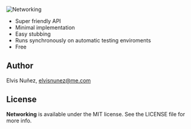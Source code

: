 ![Networking](https://raw.githubusercontent.com/3lvis/Networking/master/Images/cover-v3.png)

- Super friendly API
- Minimal implementation
- Easy stubbing
- Runs synchronously on automatic testing enviroments
- Free

## Author

Elvis Nuñez, elvisnunez@me.com

## License

**Networking** is available under the MIT license. See the LICENSE file for more info.
